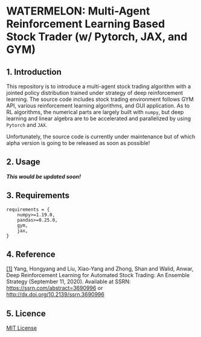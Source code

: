 # WATERMELON: Multi-Agent Reinforcement Learning Based Stock Trader (w/ Pytorch, JAX, and GYM)

## 1. Introduction
This repository is to introduce a multi-agent stock trading algorithm with a jointed policy distribution trained under strategy of deep reinforcement learning. The source code includes stock trading environment follows GYM API, various reinforcement learning algorithms, and GUI application. As to RL algorithms, the numerical parts are largely built with `numpy`, but deep learning and linear algebra are to be accelerated and parallelized by using `Pytorch` and `JAX`. 

Unfortunately, the source code is currently under maintenance but of which alpha version is going to be released as soon as possible!


## 2. Usage
***This would be updated soon!***


## 3. Requirements
```
requirements = { 
    numpy>=1.19.0,
    pandas>=0.25.0,
    gym,
    jax,
}
```

## 4. Reference
[[1]](https://damoracapital.com/wp-content/uploads/2021/04/Deep-reinforcement-learning-for-Automated-Stock-trading-Ensemble-Strategy-ID3690996.pdf) Yang, Hongyang and Liu, Xiao-Yang and Zhong, Shan and Walid, Anwar, Deep Reinforcement Learning for Automated Stock Trading: An Ensemble Strategy (September 11, 2020). Available at SSRN: https://ssrn.com/abstract=3690996 or http://dx.doi.org/10.2139/ssrn.3690996


## 5. Licence
[MIT License](./LICENSE)
